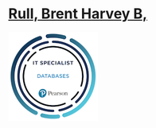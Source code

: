 # [Rull, Brent Harvey B,](https://www.credly.com/users/brent-harvey-rull)
![ALT TEXT](it-specialist-databases.png)
